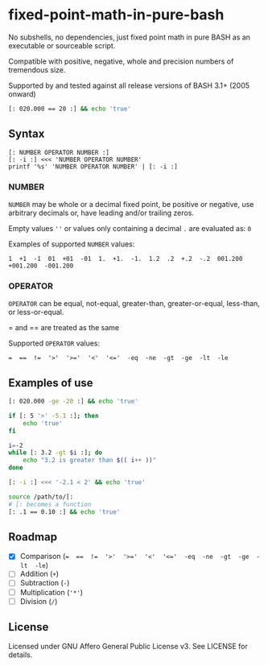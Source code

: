 # fixed-point-math-in-pure-bash

No subshells, no dependencies, just fixed point math in pure BASH as an executable or sourceable script.

Compatible with positive, negative, whole and precision numbers of tremendous size.

Supported by and tested against all release versions of BASH 3.1+ (2005 onward)

```bash
[: 020.000 == 20 :] && echo 'true'
```

## Syntax
```
[: NUMBER OPERATOR NUMBER :]
[: -i :] <<< 'NUMBER OPERATOR NUMBER'
printf '%s' 'NUMBER OPERATOR NUMBER' | [: -i :]
```

### NUMBER
`NUMBER` may be whole or a decimal fixed point, be positive or negative, use arbitrary decimals or, have leading and/or trailing zeros.

Empty values `''` or values only containing a decimal `.` are evaluated as: `0`

Examples of supported `NUMBER` values:
```
1  +1  -1  01  +01  -01  1.  +1.  -1.  1.2  .2  +.2  -.2  001.200  +001.200  -001.200
```

### OPERATOR
`OPERATOR` can be equal, not-equal, greater-than, greater-or-equal, less-than, or less-or-equal.

= and == are treated as the same

Supported `OPERATOR` values:
```
=  ==  !=  '>'  '>='  '<'  '<='  -eq  -ne  -gt  -ge  -lt  -le
```

## Examples of use
```bash
[: 020.000 -ge -20 :] && echo 'true'
```
```bash
if [: 5 '>' -5.1 :]; then
	echo 'true'
fi
```
```bash
i=-2
while [: 3.2 -gt $i :]; do
	echo "3.2 is greater than $(( i++ ))"
done
```
```bash
[: -i :] <<< '-2.1 < 2' && echo 'true'
```
```bash
source /path/to/[:
# [: becomes a function
[: .1 == 0.10 :] && echo 'true'
```

## Roadmap
- [x] Comparison (` =  ==  !=  '>'  '>='  '<'  '<='  -eq  -ne  -gt  -ge  -lt  -le `)
- [ ] Addition (` + `)
- [ ] Subtraction (` - `)
- [ ] Multiplication (` '*' `)
- [ ] Division (` / `)

## License
Licensed under GNU Affero General Public License v3. See LICENSE for details.
